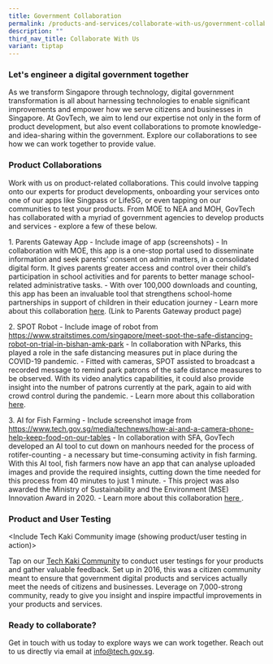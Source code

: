 ```yaml
---
title: Government Collaboration
permalink: /products-and-services/collaborate-with-us/government-collaboration/
description: ""
third_nav_title: Collaborate With Us
variant: tiptap
---
```

<h3>Let's engineer a digital government together</h3>
<p>As we transform Singapore through technology, digital government transformation
is all about harnessing technologies to enable significant improvements
and empower how we serve citizens and businesses in Singapore. At GovTech,
we aim to lend our expertise not only in the form of product development,
but also event collaborations to promote knowledge- and idea-sharing within
the government. Explore our collaborations to see how we can work together
to provide value.</p>
<h3>Product Collaborations</h3>
<p>Work with us on product-related collaborations. This could involve tapping
onto our experts for product developments, onboarding your services onto
one of our apps like Singpass or LifeSG, or even tapping on our communities
to test your products. From MOE to NEA and MOH, GovTech has collaborated
with a myriad of government agencies to develop products and services -
explore a few of these below.</p>
<p>1. Parents Gateway App - Include image of app (screenshots) - In collaboration
with MOE, this app is a one-stop portal used to disseminate information
and seek parents’ consent on admin matters, in a consolidated digital form.
It gives parents greater access and control over their child’s participation
in school activities and for parents to better manage school-related administrative
tasks. - With over 100,000 downloads and counting, this app has been an
invaluable tool that strengthens school-home partnerships in support of
children in their education journey - Learn more about this collaboration <u>here</u>.
(Link to Parents Gateway product page)</p>
<p>2. SPOT Robot - Include image of robot from <a href="https://www.straitstimes.com/singapore/meet-spot-the-safe-distancing-robot-on-trial-in-bishan-amk-park" rel="noopener noreferrer nofollow" target="_blank"><u>https://www.straitstimes.com/singapore/meet-spot-the-safe-distancing-robot-on-trial-in-bishan-amk-park</u></a> -
In collaboration with NParks, this played a role in the safe distancing
measures put in place during the COVID-19 pandemic. - Fitted with cameras,
SPOT assisted to broadcast a recorded message to remind park patrons of
the safe distance measures to be observed. With its video analytics capabilities,
it could also provide insight into the number of patrons currently at the
park, again to aid with crowd control during the pandemic. - Learn more
about this collaboration <a href="https://www.tech.gov.sg/media/media-releases/spot-robot-trial-for-safe-distancing-operations" class="waffle-rich-text-link" rel="noopener noreferrer nofollow" target="_blank"><u>here</u></a>.</p>
<p>3. AI for Fish Farming - Include screenshot image from <a href="https://www.straitstimes.com/singapore/meet-spot-the-safe-distancing-robot-on-trial-in-bishan-amk-park" rel="noopener noreferrer nofollow" target="_blank"><u>https://www.tech.gov.sg/media/technews/how-ai-and-a-camera-phone-help-keep-food-on-our-tables</u></a> -
In collaboration with SFA, GovTech developed an AI tool to cut down on
manhours needed for the process of rotifer-counting - a necessary but time-consuming
activity in fish farming. With this AI tool, fish farmers now have an app
that can analyse uploaded images and provide the required insights, cutting
down the time needed for this process from 40 minutes to just 1 minute.
- This project was also awarded the Ministry of Sustainability and the
Environment (MSE) Innovation Award in 2020. - Learn more about this collaboration
<a href="https://www.tech.gov.sg/media/technews/how-ai-and-a-camera-phone-help-keep-food-on-our-tables" class="waffle-rich-text-link" rel="noopener noreferrer nofollow" target="_blank"><u>here</u> 
</a>.</p>
<h3>Product and User Testing </h3>
<p>&lt;Include Tech Kaki Community image (showing product/user testing in
action)&gt;</p>
<p>Tap on our <a href="/get-involved/join-our-communities/tech-kaki/" rel="noopener noreferrer nofollow" target="_blank">Tech Kaki Community</a> to
conduct user testings for your products and gather valuable feedback. Set
up in 2016, this was a citizen community meant to ensure that government
digital products and services actually meet the needs of citizens and businesses.
Leverage on 7,000-strong community, ready to give you insight and inspire
impactful improvements in your products and services.</p>
<h3>Ready to collaborate?</h3>
<p>Get in touch with us today to explore ways we can work together. Reach
out to us directly via email at <a href="https://www.straitstimes.com/singapore/meet-spot-the-safe-distancing-robot-on-trial-in-bishan-amk-park" rel="noopener noreferrer nofollow" target="_blank">info@tech.gov.sg</a>.</p>
<p></p>